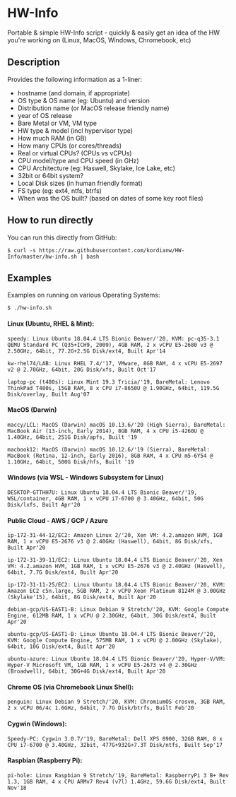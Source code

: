 # HW-Info
Portable &amp; simple HW-Info script - quickly &amp; easily get an idea of the HW you're working on (Linux, MacOS, Windows, Chromebook, etc)

## Description
Provides the following information as a 1-liner:
- hostname (and domain, if appropriate)
- OS type & OS name (eg: Ubuntu) and version
- Distribution name (or MacOS release friendly name)
- year of OS release
- Bare Metal or VM, VM type
- HW type & model (incl hypervisor type)
- How much RAM (in GB)
- How many CPUs (or cores/threads)
- Real or virtual CPUs? (CPUs vs vCPUs)
- CPU model/type and CPU speed (in GHz)
- CPU Architecture (eg: Haswell, Skylake, Ice Lake, etc)
- 32bit or 64bit system?
- Local Disk sizes (in human friendly format)
- FS type (eg: ext4, ntfs, btrfs)
- When was the OS built? (based on dates of some key root files)

## How to run directly
You can run this directly from GitHub:

`$ curl -s https://raw.githubusercontent.com/kordianw/HW-Info/master/hw-info.sh | bash`

## Examples
Examples on running on various Operating Systems:

`$ ./hw-info.sh`

#### Linux (Ubuntu, RHEL & Mint):
`speedy: Linux Ubuntu 18.04.4 LTS Bionic Beaver/'20, KVM: pc-q35-3.1 QEMU Standard PC (Q35+ICH9, 2009), 4GB RAM, 2 x vCPU E5-2680 v3 @ 2.50GHz, 64bit, 77.2G+2.5G Disk/ext4, Built Apr'14`

`kw-rhel74/LAB: Linux RHEL 7.4/'17, VMware, 8GB RAM, 4 x vCPU E5-2697 v2 @ 2.70GHz, 64bit, 20G Disk/xfs, Built Oct'17`

`laptop-pc (t480s): Linux Mint 19.3 Tricia/'19, BareMetal: Lenovo ThinkPad T480s, 15GB RAM, 8 x CPU i7-8650U @ 1.90GHz, 64bit, 119.5G Disk/overlay, Built Aug'07`

#### MacOS (Darwin)
`maccy/LCL: MacOS (Darwin) macOS 10.13.6/'20 (High Sierra), BareMetal: MacBook Air (13-inch, Early 2014), 8GB RAM, 4 x CPU i5-4260U @ 1.40GHz, 64bit, 251G Disk/apfs, Built '19`

`macbook12: MacOS (Darwin) macOS 10.12.6/'19 (Sierra), BareMetal: MacBook (Retina, 12-inch, Early 2016), 8GB RAM, 4 x CPU m5-6Y54 @ 1.10GHz, 64bit, 500G Disk/hfs, Built '19`

#### Windows (via WSL - Windows Subsystem for Linux)
`DESKTOP-GTTHH7U: Linux Ubuntu 18.04.4 LTS Bionic Beaver/'19, WSL/container, 4GB RAM, 1 x vCPU i7-6700 @ 3.40GHz, 64bit, 50G Disk/lxfs, Built Apr'20`

#### Public Cloud - AWS / GCP / Azure
`ip-172-31-44-12/EC2: Amazon Linux 2/'20, Xen VM: 4.2.amazon HVM, 1GB RAM, 1 x vCPU E5-2676 v3 @ 2.40GHz (Haswell), 64bit, 8G Disk/xfs, Built Apr'20`

`ip-172-31-39-11/EC2: Linux Ubuntu 18.04.4 LTS Bionic Beaver/'20, Xen VM: 4.2.amazon HVM, 1GB RAM, 1 x vCPU E5-2676 v3 @ 2.40GHz (Haswell), 64bit, 7.7G Disk/ext4, Built Apr'20`

`ip-172-31-11-25/EC2: Linux Ubuntu 18.04.4 LTS Bionic Beaver/'20, KVM: Amazon EC2 c5n.large, 5GB RAM, 2 x vCPU Xeon Platinum 8124M @ 3.00GHz (Skylake'15), 64bit, 8G Disk/ext4, Built Apr'20`


`debian-gcp/US-EAST1-B: Linux Debian 9 Stretch/'20, KVM: Google Compute Engine, 612MB RAM, 1 x vCPU @ 2.30GHz, 64bit, 30G Disk/ext4, Built Apr'20`

`ubuntu-gcp/US-EAST1-B: Linux Ubuntu 18.04.4 LTS Bionic Beaver/'20, KVM: Google Compute Engine, 575MB RAM, 1 x vCPU @ 2.00GHz (Skylake), 64bit, 10G Disk/ext4, Built Apr'20`


`ubuntu-azure: Linux Ubuntu 18.04.4 LTS Bionic Beaver/'20, Hyper-V/VM: Hyper-V Microsoft VM, 1GB RAM, 1 x vCPU E5-2673 v4 @ 2.30GHz (Broadwell), 64bit, 30G+4G Disk/ext4, Built Apr'20`

#### Chrome OS (via Chromebook Linux Shell):
`penguin: Linux Debian 9 Stretch/'20, KVM: ChromiumOS crosvm, 3GB RAM, 2 x vCPU 06/4c 1.6GHz, 64bit, 7.7G Disk/btrfs, Built Feb'20`

#### Cygwin (Windows):
`Speedy-PC: Cygwin 3.0.7/'19, BareMetal: Dell XPS 8900, 32GB RAM, 8 x CPU i7-6700 @ 3.40GHz, 32bit, 477G+932G+7.3T Disk/ntfs, Built Sep'17`

#### Raspbian (Raspberry Pi):
`pi-hole: Linux Raspbian 9 Stretch/'19, BareMetal: RaspberryPi 3 B+ Rev 1.3, 1GB RAM, 4 x CPU ARMv7 Rev4 (v7l) 1.4GHz, 59.6G Disk/ext4, Built Nov'18`
